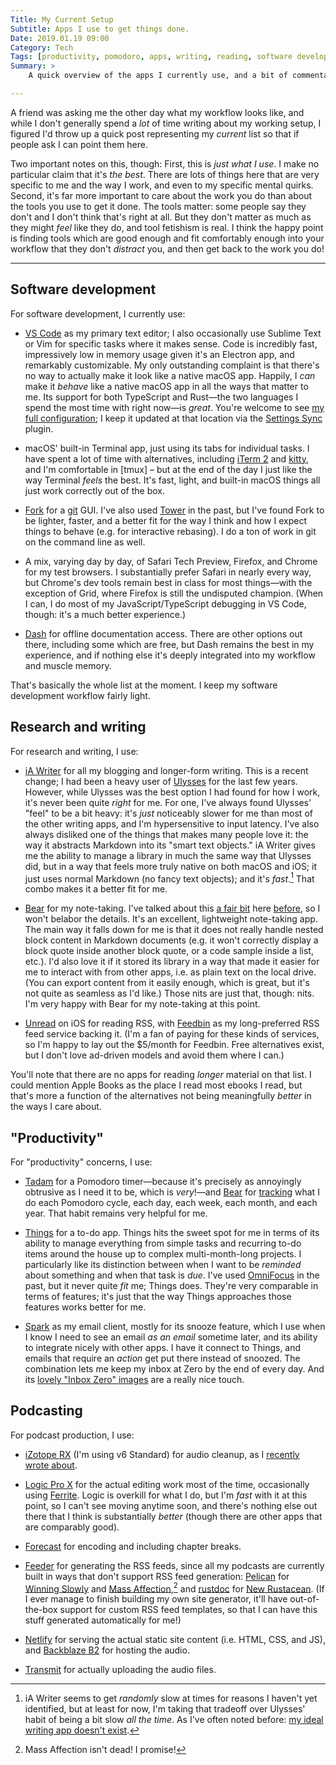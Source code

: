 ```yaml
---
Title: My Current Setup
Subtitle: Apps I use to get things done.
Date: 2019.01.19 09:00
Category: Tech
Tags: [productivity, pomodoro, apps, writing, reading, software development]
Summary: >
    A quick overview of the apps I currently use, and a bit of commentary on why I use them.

---
```


A friend was asking me the other day what my workflow looks like, and while I don't generally spend a *lot* of time writing about my working setup, I figured I'd throw up a quick post representing my *current* list so that if people ask I can point them here.

Two important notes on this, though: First, this is *just what I use*. I make no particular claim that it's *the best*. There are lots of things here that are very specific to me and the way I work, and even to my specific mental quirks. Second, it's far more important to care about the work you do than about the tools you use to get it done. The tools matter: some people say they don't and I don't think that's right at all. But they don't matter as much as they might *feel* like they do, and tool fetishism is real. I think the happy point is finding tools which are good enough and fit comfortably enough into your workflow that they don't *distract* you, and then get back to the work you do!

---

## Software development

For software development, I currently use:

- [VS Code] as my primary text editor; I also occasionally use Sublime Text or Vim for specific tasks where it makes sense. Code is incredibly fast, impressively low in memory usage given it's an Electron app, and remarkably customizable. My only outstanding complaint is that there's no way to actually make it look like a native macOS app. Happily, I *can* make it *behave* like a native macOS app in all the ways that matter to me. Its support for both TypeScript and Rust—the two languages I spend the most time with right now—is *great*. You're welcome to see [my full configuration][config]; I keep it updated at that location via the [Settings Sync] plugin.

- macOS' built-in Terminal app, just using its tabs for individual tasks. I have spent a lot of time with alternatives, including [iTerm 2] and [kitty], and I'm comfortable in [tmux] – but at the end of the day I just like the way Terminal *feels* the best. It's fast, light, and built-in macOS things all just work correctly out of the box.

- [Fork] for a [git] <abbr>GUI</abbr>. I've also used [Tower] in the past, but I've found Fork to be lighter, faster, and a better fit for the way I think and how I expect things to behave (e.g. for interactive rebasing). I do a ton of work in git on the command line as well.

- A mix, varying day by day, of Safari Tech Preview, Firefox, and Chrome for my test browsers. I substantially prefer Safari in nearly every way, but Chrome's dev tools remain best in class for most things—with the exception of Grid, where Firefox is still the undisputed champion. (When I can, I do most of my JavaScript/TypeScript debugging in VS Code, though: it's a much better experience.)

- [Dash] for offline documentation access. There are other options out there, including some which are free, but Dash remains the best in my experience, and if nothing else it's deeply integrated into my workflow and muscle memory.

[VS Code]: https://code.visualstudio.com
[config]: https://gist.github.com/chriskrycho/f39442dd78ad6d150bcaaadd9fedf9f4
[Settings Sync]: https://marketplace.visualstudio.com/items?itemName=Shan.code-settings-sync
[iTerm 2]: https://iterm2.com
[kitty]: https://sw.kovidgoyal.net/kitty/
[Fork]: http://git-fork.com
[git]: https://git-scm.com
[Tower]: https://www.git-tower.com
[Dash]: https://kapeli.com/dash

That's basically the whole list at the moment. I keep my software development workflow fairly light.

## Research and writing

For research and writing, I use:

- [iA Writer] for all my blogging and longer-form writing. This is a recent change; I had been a heavy user of [Ulysses] for the last few years. However, while Ulysses was the best option I had found for how I work, it's never been quite *right* for me. For one, I've always found Ulysses' "feel" to be a bit heavy: it's *just* noticeably slower for me than most of the other writing apps, and I'm hypersensitive to input latency. I've also always disliked one of the things that makes many people love it: the way it abstracts Markdown into its "smart text objects." iA Writer gives me the ability to manage a library in much the same way that Ulysses did, but in a way that feels more truly native on both macOS and iOS; it just uses normal Markdown (no fancy text objects); and it's *fast*.[^mostly] That combo makes it a better fit for me.

- [Bear] for my note-taking. I've talked about this [a fair bit][bear-1] here [before][bear-2], so I won't belabor the details. It's an excellent, lightweight note-taking app. The main way it falls down for me is that it does not really handle nested block content in Markdown documents (e.g. it won't correctly display a block quote inside another block quote, or a code sample inside a list, etc.). I'd also love it if it stored its library in a way that made it easier for me to interact with from other apps, i.e. as plain text on the local drive. (You can export content from it easily enough, which is great, but it's not quite as seamless as I'd like.) Those nits are just that, though: nits. I'm very happy with Bear for my note-taking at this point.

- [Unread] on iOS for reading RSS, with [Feedbin] as my long-preferred RSS feed service backing it. (I'm a fan of paying for these kinds of services, so I'm happy to lay out the $5/month for Feedbin. Free alternatives exist, but I don't love ad-driven models and avoid them where I can.)

[iA Writer]: https://ia.net/writer
[Ulysses]: http://www.ulysses.app
[Bear]: https://bear.app
[bear-1]: https://www.chriskrycho.com/2018/starting-to-build-a-zettelkasten.html
[bear-2]: https://www.chriskrycho.com/2018/zettelkasten-update-all-in-on-bear.html
[Unread]: https://www.goldenhillsoftware.com/unread/
[Feedbin]: https://feedbin.com

[^mostly]: iA Writer seems to get *randomly* slow at times for reasons I haven't yet identified, but at least for now, I'm taking that tradeoff over Ulysses' habit of being a bit slow *all the time*. As I've often noted before: [my ideal writing app doesn't exist][just right].

[just right]: https://www.chriskrycho.com/2016/ulysses-byword-and-just-right.html "Ulysses, Byword, and “Just Right”"

You'll note that there are no apps for reading *longer* material on that list. I could mention Apple Books as the place I read most ebooks I read, but that's more a function of the alternatives not being meaningfully *better* in the ways I care about.

## "Productivity"

For "productivity" concerns, I use:

- [Tadam] for a Pomodoro timer—because it's precisely as annoyingly obtrusive as I need it to be, which is *very*!—and [Bear] for [tracking] what I do each Pomodoro cycle, each day, each week, each month, and each year. That habit remains very helpful for me.

- [Things] for a to-do app. Things hits the sweet spot for me in terms of its ability to manage everything from simple tasks and recurring to-do items around the house up to complex multi-month-long projects. I particularly like its distinction between when I want to be *reminded* about something and when that task is *due*. I've used [OmniFocus] in the past, but it never quite *fit* me; Things does. They're very comparable in terms of features; it's just that the way Things approaches those features works better for me.

- [Spark] as my email client, mostly for its snooze feature, which I use when I know I need to see an email *as an email* sometime later, and its ability to integrate nicely with other apps. I have it connect to Things, and emails that require an *action* get put there instead of snoozed. The combination lets me keep my inbox at Zero by the end of every day. And its [lovely "Inbox Zero" images][img] are a really nice touch.

[Tadam]: https://tadamapp.com
[tracking]: https://www.chriskrycho.com/2018/just-write-down-what-you-do.html
[Things]: https://culturedcode.com
[OmniFocus]: https://www.omnigroup.com/omnifocus/
[Spark]: https://sparkmailapp.com
[img]: TODO

## Podcasting

For podcast production, I use:

- [iZotope RX] (I'm using v6 Standard) for audio cleanup, as I [recently wrote about][izotope post].

- [Logic Pro X][logic] for the actual editing work most of the time, occasionally using [Ferrite]. Logic is overkill for what I do, but I'm *fast* with it at this point, so I can't see moving anytime soon, and there's nothing else out there that I think is substantially *better* (though there are other apps that are comparably good).

- [Forecast] for encoding and including chapter breaks.

- [Feeder] for generating the <abbr>RSS</abbr> feeds, since all my podcasts are currently built in ways that don't support <abbr>RSS</abbr> feed generation: [Pelican] for [Winning Slowly] and [Mass Affection],[^ma] and [rustdoc] for [New Rustacean]. (If I ever manage to finish building my own site generator, it'll have out-of-the-box support for custom RSS feed templates, so that I can have this stuff generated automatically for me!)

- [Netlify] for serving the actual static site content (i.e. HTML, CSS, and JS), and [Backblaze B2] for hosting the audio.

- [Transmit] for actually uploading the audio files.

[iZotope RX]: https://www.izotope.com/en/products/repair-and-edit/rx.html
[izotope post]: https://www.chriskrycho.com/2018/izotope-rx-is-amazing.html
[logic]: https://www.apple.com/logic-pro/
[Ferrite]: https://www.wooji-juice.com/products/ferrite/
[Forecast]: https://www.overcast.fm/forecast
[Feeder]: https://reinventedsoftware.com/feeder/
[Pelican]: http://docs.getpelican.com/en/stable/
[Winning Slowly]: https://winningslowly.org
[Mass Affection]: https://massaffection.com
[rustdoc]: https://doc.rust-lang.org/rustdoc
[New Rustacean]: https://newrustacean.com
[Netlify]: https://www.netlify.com
[Transmit]: https://panic.com/transmit/
[Backblaze B2]: https://www.backblaze.com/b2

[^ma]: Mass Affection isn't dead! I promise!